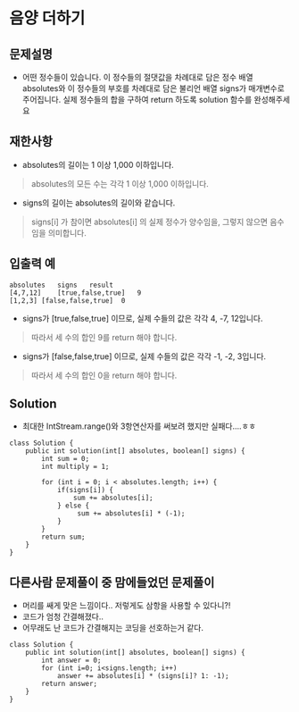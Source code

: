 # 음양 더하기

## 문제설명
- 어떤 정수들이 있습니다. 이 정수들의 절댓값을 차례대로 담은 정수 배열 absolutes와 이 정수들의 부호를 차례대로 담은 불리언 배열 signs가 매개변수로 주어집니다. 실제 정수들의 합을 구하여 return 하도록 solution 함수를 완성해주세요

## 재한사항
- absolutes의 길이는 1 이상 1,000 이하입니다.
> absolutes의 모든 수는 각각 1 이상 1,000 이하입니다.
- signs의 길이는 absolutes의 길이와 같습니다.
> signs[i] 가 참이면 absolutes[i] 의 실제 정수가 양수임을, 그렇지 않으면 음수임을 의미합니다.

## 입출력 예
```
absolutes	signs	result
[4,7,12]	[true,false,true]	9
[1,2,3]	[false,false,true]	0
```
- signs가 [true,false,true] 이므로, 실제 수들의 값은 각각 4, -7, 12입니다.
> 따라서 세 수의 합인 9를 return 해야 합니다.
- signs가 [false,false,true] 이므로, 실제 수들의 값은 각각 -1, -2, 3입니다.
> 따라서 세 수의 합인 0을 return 해야 합니다.

## Solution
- 최대한 IntStream.range()와 3항연산자를 써보려 했지만 실패다....ㅎㅎ
```
class Solution {
    public int solution(int[] absolutes, boolean[] signs) {
        int sum = 0;
        int multiply = 1;
        
        for (int i = 0; i < absolutes.length; i++) {
            if(signs[i]) {
                sum += absolutes[i];
            } else {
                 sum += absolutes[i] * (-1);
            }  
        }
        return sum;
    }
}
```

## 다른사람 문제풀이 중 맘에들었던 문제풀이
- 머리를 쌔게 맞은 느낌이다.. 저렇게도 삼항을 사용할 수 있다니?!
- 코드가 엄청 간결해졌다..
- 어무래도 난 코드가 간결해지는 코딩을 선호하는거 같다.
```
class Solution {
    public int solution(int[] absolutes, boolean[] signs) {
        int answer = 0;
        for (int i=0; i<signs.length; i++)
            answer += absolutes[i] * (signs[i]? 1: -1);
        return answer;
    }
}


